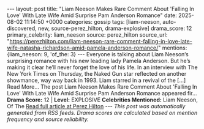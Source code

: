 --- layout: post title: "Liam Neeson Makes Rare Comment About 'Falling In Love' With Late Wife Amid Surprise Pam Anderson Romance" date: 2025-08-02 11:14:50 +0000 categories: gossip tags: [liam-neeson, auto-discovered, new, source-perez_hilton, drama-explosive] drama_score: 12 primary_celebrity: liam_neeson source: perez_hilton source_url: "https://perezhilton.com/liam-neeson-rare-comment-falling-in-love-late-wife-natasha-richardson-amid-pamela-anderson-romance/" mentions: {liam_neeson: 9, 'of_the: 3} --- Everyone is talking about Liam Neeson‘s surprising romance with his new leading lady Pamela Anderson. But he’s making it clear he’ll never forget the love of his life. In an interview with The New York Times on Thursday, the Naked Gun star reflected on another showmance, way way back in 1993. Liam starred in a revival of the [...] Read More... The post Liam Neeson Makes Rare Comment About 'Falling In Love' With Late Wife Amid Surprise Pam Anderson Romance appeared fir... **Drama Score:** 12 | **Level:** EXPLOSIVE **Celebrities Mentioned:** Liam Neeson, Of The [Read full article at Perez Hilton](https://perezhilton.com/liam-neeson-rare-comment-falling-in-love-late-wife-natasha-richardson-amid-pamela-anderson-romance/) --- *This post was automatically generated from RSS feeds. Drama scores are calculated based on mention frequency and source reliability.*